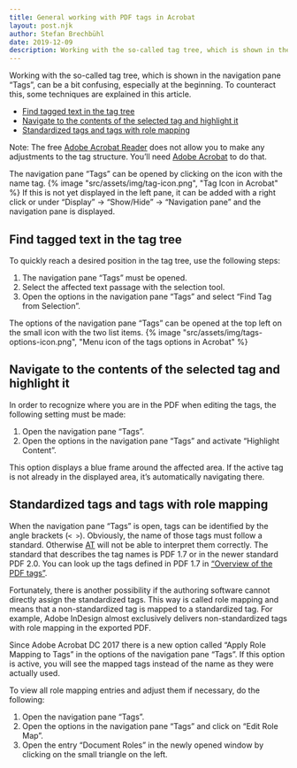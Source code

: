 ```yaml
---
title: General working with PDF tags in Acrobat
layout: post.njk
author: Stefan Brechbühl
date: 2019-12-09
description: Working with the so-called tag tree, which is shown in the navigation pane “Tags”, can be a bit confusing, especially at the beginning. To counteract this, some techniques are explained in this article.
---
```


Working with the so-called tag tree, which is shown in the navigation pane “Tags”, can be a bit confusing, especially at the beginning. To counteract this, some techniques are explained in this article.

- [Find tagged text in the tag tree](#find-tagged-text-in-the-tag-tree)
- [Navigate to the contents of the selected tag and highlight it](#navigate-to-the-contents-of-the-selected-tag-and-highlight-it)
- [Standardized tags and tags with role mapping](#standardized-tags-and-tags-with-role-mapping)

<p class="note">
  Note: The free <a href="https://get.adobe.com/reader/">Adobe Acrobat Reader</a> does not allow you
  to make any adjustments to the tag structure. You’ll need 
  <a href="https://acrobat.adobe.com/uk/en/acrobat.html">Adobe Acrobat</a> to do that.
</p>

<p class="note">
The navigation pane “Tags” can be opened by clicking on the icon with the name tag.
{% image "src/assets/img/tag-icon.png", "Tag Icon in Acrobat" %}
If this is not yet displayed in the left pane, it can be added with a right click or under “Display” → “Show/Hide” → “Navigation pane” and the navigation pane is displayed.
</p>

## Find tagged text in the tag tree

To quickly reach a desired position in the tag tree, use the following steps:

1. The navigation pane “Tags” must be opened.
2. Select the affected text passage with the selection tool.
3. Open the options in the navigation pane “Tags” and select “Find Tag from Selection”.

<p class="note">
The options of the navigation pane “Tags” can be opened at the top left on the small icon with the two list items.
{% image "src/assets/img/tags-options-icon.png", "Menu icon of the tags options in Acrobat" %}
</p>

## Navigate to the contents of the selected tag and highlight it

In order to recognize where you are in the PDF when editing the tags, the following setting must be made:

1. Open the navigation pane “Tags”.
2. Open the options in the navigation pane “Tags” and activate “Highlight Content”.

This option displays a blue frame around the affected area. If the active tag is not already in the displayed area, it’s automatically navigating there.

## Standardized tags and tags with role mapping

When the navigation pane “Tags” is open, tags can be identified by the angle brackets (`< >`). Obviously, the name of those tags must follow a standard. Otherwise [AT](/glossary/#at) will not be able to interpret them correctly. The standard that describes the tag names is PDF 1.7 or in the newer standard PDF 2.0. You can look up the tags defined in PDF 1.7 in [“Overview of the PDF tags”](/basics/general/overview-of-the-pdf-tags/).

Fortunately, there is another possibility if the authoring software cannot directly assign the standardized tags. This way is called role mapping and means that a non-standardized tag is mapped to a standardized tag. For example, Adobe InDesign almost exclusively delivers non-standardized tags with role mapping in the exported PDF.

<p class="note">
  Since Adobe Acrobat DC 2017 there is a new option called “Apply Role Mapping to Tags” in the
  options of the navigation pane “Tags”. If this option is active, you will see the mapped tags
  instead of the name as they were actually used.
</p>

To view all role mapping entries and adjust them if necessary, do the following:

1. Open the navigation pane “Tags”.
2. Open the options in the navigation pane “Tags” and click on “Edit Role Map”.
3. Open the entry “Document Roles” in the newly opened window by clicking on the small triangle on the left.
